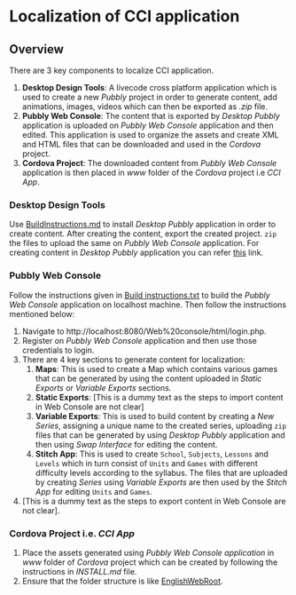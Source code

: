 # Localization of CCI application

## Overview
There are 3 key components to localize CCI application.
1. **Desktop Design Tools**: A livecode cross platform application which is used to create a new _Pubbly_ project in order to generate content, add animations, images, videos which can then be exported as _.zip_ file.
2. **Pubbly Web Console**: The content that is exported by _Desktop Pubbly_ application is uploaded on _Pubbly Web Console_ application and then edited. This application is used to organize the assets and create XML and HTML files that can be downloaded and used in the _Cordova_ project.
3. **Cordova Project**: The downloaded content from _Pubbly Web Console_ application is then placed in _www_ folder of the _Cordova_ project i.e _CCI App_.

### Desktop Design Tools
Use [BuildInstructions.md](https://github.com/XPRIZE/GLEXP-Team-CCI/blob/master/pubbly_design_tools/Development/BuildInstructions.md) to install  _Desktop Pubbly_ application in order to create content. After creating the content, export the created project. `zip` the files to upload the same on _Pubbly Web Console_ application. For creating content in _Desktop Pubbly_ application you can refer [this](https://github.com/PubblyDevelopment/pubbly_design_tools#designers) link.

### Pubbly Web Console
Follow the instructions given in [Build instructions.txt](https://github.com/XPRIZE/GLEXP-Team-CCI/blob/master/Web%20console/Build%20instructions.txt) to build the _Pubbly Web Console_ application on localhost machine. Then follow the instructions mentioned below:
1. Navigate to http://localhost:8080/Web%20console/html/login.php.
2. Register on _Pubbly Web Console_ application and then use those credentials to login.
3. There are 4 key sections to generate content for localization:
	1. **Maps**: This is used to create a Map which contains various games that can be generated by using the content uploaded in _Static Exports_ or _Variable Exports_ sections.
	2. **Static Exports**: [This is a dummy text as the steps to import content in Web Console are not clear]
	3. **Variable Exports**: This is used to build content by creating a _New Series_, assigning a unique name to the created series, uploading `zip` files that can be generated by using _Desktop Pubbly_ application and then using _Swap Interface_ for editing the content.
	4. **Stitch App**: This is used to create `School`, `Subjects`, `Lessons` and `Levels` which in turn consist of `Units` and `Games` with different difficulty levels according to the syllabus. The files that are uploaded by creating _Series_ using _Variable Exports_ are then used by the _Stitch App_ for editing `Units` and `Games`. 
7. [This is a dummy text as the steps to export content in Web Console are not clear].

### Cordova Project i.e. _CCI App_
1. Place the assets generated using _Pubbly Web Console application_ in _www_ folder of _Cordova_ project which can be created by following the instructions in _INSTALL.md_ file.
2. Ensure that the folder structure is like [EnglishWebRoot](https://github.com/XPRIZE/GLEXP-Team-CCI/tree/master/pubbly_schoolhouse/XprizePrograms/EnglishWebRoot).